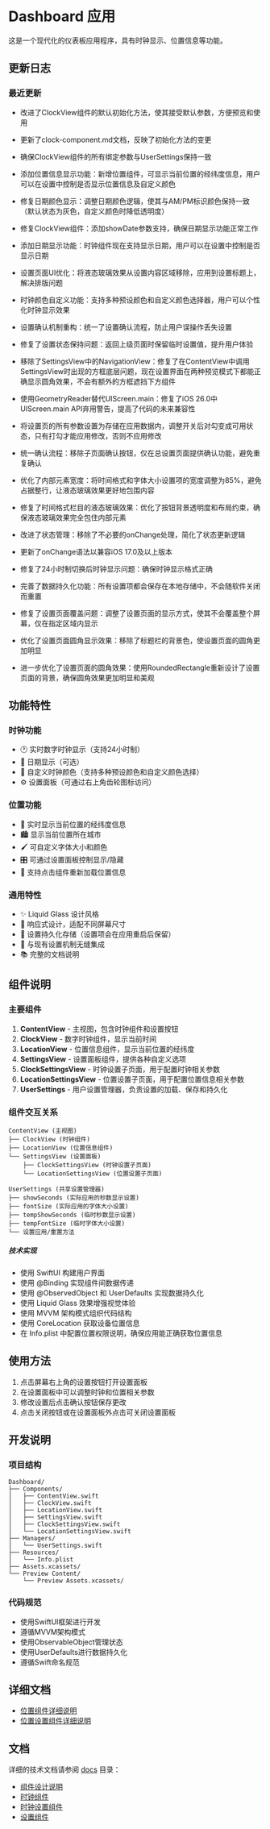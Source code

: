 # Dashboard 应用

这是一个现代化的仪表板应用程序，具有时钟显示、位置信息等功能。

## 更新日志

### 最近更新
- 改进了ClockView组件的默认初始化方法，使其接受默认参数，方便预览和使用
- 更新了clock-component.md文档，反映了初始化方法的变更
- 确保ClockView组件的所有绑定参数与UserSettings保持一致
- 添加位置信息显示功能：新增位置组件，可显示当前位置的经纬度信息，用户可以在设置中控制是否显示位置信息及自定义颜色
- 修复日期颜色显示：调整日期颜色逻辑，使其与AM/PM标识颜色保持一致（默认状态为灰色，自定义颜色时降低透明度）
- 修复ClockView组件：添加showDate参数支持，确保日期显示功能正常工作
- 添加日期显示功能：时钟组件现在支持显示日期，用户可以在设置中控制是否显示日期
- 设置页面UI优化：将液态玻璃效果从设置内容区域移除，应用到设置标题上，解决排版问题
- 时钟颜色自定义功能：支持多种预设颜色和自定义颜色选择器，用户可以个性化时钟显示效果
- 设置确认机制重构：统一了设置确认流程，防止用户误操作丢失设置
- 修复了设置状态保持问题：返回上级页面时保留临时设置值，提升用户体验
- 移除了SettingsView中的NavigationView：修复了在ContentView中调用SettingsView时出现的方框底层问题，现在设置界面在两种预览模式下都能正确显示圆角效果，不会有额外的方框遮挡下方组件
- 使用GeometryReader替代UIScreen.main：修复了iOS 26.0中UIScreen.main API弃用警告，提高了代码的未来兼容性
- 将设置页的所有参数设置为存储在应用数据内，调整开关后对勾变成可用状态，只有打勾才能应用修改，否则不应用修改
- 统一确认流程：移除子页面确认按钮，仅在总设置页面提供确认功能，避免重复确认
- 优化了内部元素宽度：将时间格式和字体大小设置项的宽度调整为85%，避免占据整行，让液态玻璃效果更好地包围内容
- 修复了时间格式栏目的液态玻璃效果：优化了按钮背景透明度和布局约束，确保液态玻璃效果完全包住内部元素
- 改进了状态管理：移除了不必要的onChange处理，简化了状态更新逻辑
- 更新了onChange语法以兼容iOS 17.0及以上版本
- 修复了24小时制切换后时钟显示问题：确保时钟显示格式正确
- 完善了数据持久化功能：所有设置项都会保存在本地存储中，不会随软件关闭而重置
- 修复了设置页面覆盖问题：调整了设置页面的显示方式，使其不会覆盖整个屏幕，仅在指定区域内显示

- 优化了设置页面圆角显示效果：移除了标题栏的背景色，使设置页面的圆角更加明显
- 进一步优化了设置页面的圆角效果：使用RoundedRectangle重新设计了设置页面的背景，确保圆角效果更加明显和美观

## 功能特性

### 时钟功能
- 🕐 实时数字时钟显示（支持24小时制）
- 📅 日期显示（可选）
- 🎨 自定义时钟颜色（支持多种预设颜色和自定义颜色选择）
- ⚙️ 设置面板（可通过右上角齿轮图标访问）

### 位置功能
- 📍 实时显示当前位置的经纬度信息
- 🏙️ 显示当前位置所在城市
- 🖌️ 可自定义字体大小和颜色
- 🎛️ 可通过设置面板控制显示/隐藏
- 🔄 支持点击组件重新加载位置信息

### 通用特性
- ✨ Liquid Glass 设计风格
- 📱 响应式设计，适配不同屏幕尺寸
- 💾 设置持久化存储（设置项会在应用重启后保留）
- 🧩 与现有设置机制无缝集成
- 📚 完整的文档说明

## 组件说明

### 主要组件

1. **ContentView** - 主视图，包含时钟组件和设置按钮
2. **ClockView** - 数字时钟组件，显示当前时间
3. **LocationView** - 位置信息组件，显示当前位置的经纬度
4. **SettingsView** - 设置面板组件，提供各种自定义选项
5. **ClockSettingsView** - 时钟设置子页面，用于配置时钟相关参数
6. **LocationSettingsView** - 位置设置子页面，用于配置位置信息相关参数
7. **UserSettings** - 用户设置管理器，负责设置的加载、保存和持久化

### 组件交互关系

```
ContentView (主视图)
├── ClockView (时钟组件)
├── LocationView (位置信息组件)
└── SettingsView (设置面板)
    ├── ClockSettingsView (时钟设置子页面)
    └── LocationSettingsView (位置设置子页面)

UserSettings (共享设置管理器)
├── showSeconds (实际应用的秒数显示设置)
├── fontSize (实际应用的字体大小设置)
├── tempShowSeconds (临时秒数显示设置)
├── tempFontSize (临时字体大小设置)
└── 设置应用/重置方法
```

##### 技术实现

- 使用 SwiftUI 构建用户界面
- 使用 @Binding 实现组件间数据传递
- 使用 @ObservedObject 和 UserDefaults 实现数据持久化
- 使用 Liquid Glass 效果增强视觉体验
- 使用 MVVM 架构模式组织代码结构
- 使用 CoreLocation 获取设备位置信息
- 在 Info.plist 中配置位置权限说明，确保应用能正确获取位置信息

## 使用方法

1. 点击屏幕右上角的设置按钮打开设置面板
2. 在设置面板中可以调整时钟和位置相关参数
3. 修改设置后点击确认按钮保存更改
4. 点击关闭按钮或在设置面板外点击可关闭设置面板

## 开发说明

### 项目结构

```
Dashboard/
├── Components/
│   ├── ContentView.swift
│   ├── ClockView.swift
│   ├── LocationView.swift
│   ├── SettingsView.swift
│   ├── ClockSettingsView.swift
│   └── LocationSettingsView.swift
├── Managers/
│   └── UserSettings.swift
├── Resources/
│   └── Info.plist
├── Assets.xcassets/
└── Preview Content/
    └── Preview Assets.xcassets/
```

### 代码规范

- 使用SwiftUI框架进行开发
- 遵循MVVM架构模式
- 使用ObservableObject管理状态
- 使用UserDefaults进行数据持久化
- 遵循Swift命名规范

## 详细文档

- [位置组件详细说明](docs/location-component.md)
- [位置设置组件详细说明](docs/location-settings.md)

## 文档

详细的技术文档请参阅 [docs](./docs) 目录：

- [组件设计说明](./docs/component-design.md)
- [时钟组件](./docs/clock-component.md)
- [时钟设置组件](./docs/clock-settings-component.md)
- [设置组件](./docs/settings-component.md)